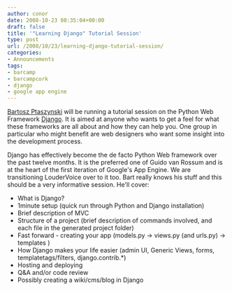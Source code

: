 ```yaml
---
author: conor
date: 2008-10-23 08:35:04+00:00
draft: false
title: '"Learning Django" Tutorial Session'
type: post
url: /2008/10/23/learning-django-tutorial-session/
categories:
- Announcements
tags:
- barcamp
- barcampcork
- django
- google app engine
---
```


[Bartosz Ptaszynski](http://yazzgoth.org/) will be running a tutorial session on the Python Web Framework [Django](http://www.djangoproject.com/). It is aimed at anyone who wants to get a feel for what these frameworks are all about and how they can help you. One group in particular who might benefit are web designers who want some insight into the development process.

Django has effectively become the de facto Python Web framework over the past twelve months. It is the preferred one of Guido van Rossum and is at the heart of the first iteration of Google's App Engine. We are transitioning LouderVoice over to it too. Bart really knows his stuff and this should be a very informative session. He'll cover:



* What is Django?
* 1minute setup (quick run through Python and Django installation)
* Brief description of MVC
* Structure of a project (brief description of commands involved, and each file in the generated project folder)
* Fast forward - creating your app (models.py -> views.py (and urls.py) -> templates )
* How Django makes your life easier (admin UI, Generic Views, forms, templatetags/filters, django.contrib.*)
* Hosting and deploying
* Q&A and/or code review
* Possibly creating a wiki/cms/blog in Django


